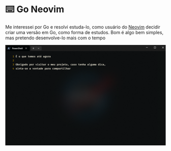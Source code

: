 # ⌨️ Go Neovim

Me interessei por Go e resolvi estuda-lo, como usuário do [Neovim](https://neovim.io/) decidir criar uma versão em Go, como forma de estudos. Bom é algo bem simples, mas pretendo desenvolve-lo mais com o tempo

<img src="./assets/img.png"/> 
